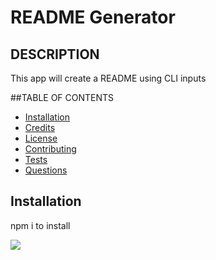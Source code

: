 # README Generator
    
## DESCRIPTION
    
This app will create a README using CLI inputs
    
    
##TABLE OF CONTENTS
- [Installation](#installation)
- [Credits](#credits)
- [License](#license)
- [Contributing](#contributing)
- [Tests](#tests)
- [Questions](#questions)

## Installation
    
npm i to install

  
  <img src="https://img.shields.io/badge/MIT-license-green">